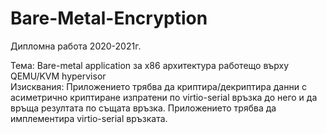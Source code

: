 # Bare-Metal-Encryption

Дипломна работа 2020-2021г.

Тема: Bare-metal application за x86 архитектура работещо върху
QEMU/KVM hypervisor  
Изисквания: 
Приложението трябва да криптира/декриптира данни с асиметрично криптиране изпратени по virtio-serial връзка до него и да връща резултата по същата връзка. 
Приложението трябва да имплементира virtio-serial връзката.
